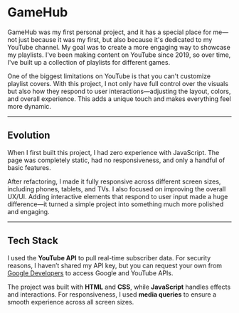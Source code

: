 # GameHub  

GameHub was my first personal project, and it has a special place for me—not just because it was my first, but also because it's dedicated to my YouTube channel. My goal was to create a more engaging way to showcase my playlists. I've been making content on YouTube since 2019, so over time, I've built up a collection of playlists for different games.  

One of the biggest limitations on YouTube is that you can't customize playlist covers. With this project, I not only have full control over the visuals but also how they respond to user interactions—adjusting the layout, colors, and overall experience. This adds a unique touch and makes everything feel more dynamic.  

---

## Evolution  

When I first built this project, I had zero experience with JavaScript. The page was completely static, had no responsiveness, and only a handful of basic features.  

After refactoring, I made it fully responsive across different screen sizes, including phones, tablets, and TVs. I also focused on improving the overall UX/UI. Adding interactive elements that respond to user input made a huge difference—it turned a simple project into something much more polished and engaging.  

---

## Tech Stack  

I used the **YouTube API** to pull real-time subscriber data. For security reasons, I haven’t shared my API key, but you can request your own from [Google Developers](https://console.cloud.google.com/apis/dashboard) to access Google and YouTube APIs.  

The project was built with **HTML** and **CSS**, while **JavaScript** handles effects and interactions. For responsiveness, I used **media queries** to ensure a smooth experience across all screen sizes.  
 
